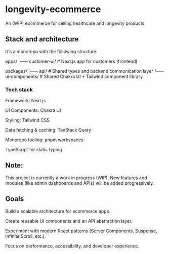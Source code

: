 # longevity-ecommerce

An (WIP) ecommerce for selling healthcare and longevity products

## Stack and architecture

It's a monorepo with the following structure:

apps/
└── customer-ui/ # Next.js app for customers (frontend)

packages/
├── api/ # Shared types and backend communication layer
└── ui-components/ # Shared Chakra UI + Tailwind component library

### Tech stack

Framework: Next.js

UI Components: Chakra UI

Styling: Tailwind CSS

Data fetching & caching: TanStack Query

Monorepo tooling: pnpm workspaces

TypeScript for static typing

## Note:

This project is currently a work in progress (WIP).
New features and modules (like admin dashboards and APIs) will be added progressively.

## Goals

Build a scalable architecture for ecommerce apps.

Create reusable UI components and an API abstraction layer.

Experiment with modern React patterns (Server Components, Suspense, Infinite Scroll, etc.).

Focus on performance, accessibility, and developer experience.
